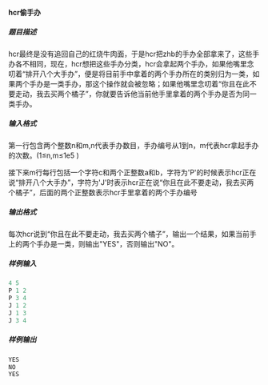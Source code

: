 #### hcr偷手办

##### 题目描述

hcr最终是没有追回自己的红烧牛肉面，于是hcr把zhb的手办全部拿来了，这些手办各不相同，现在，hcr想把这些手办分类，hcr会拿起两个手办，如果他嘴里念叨着“排开八个大手办”，便是将目前手中拿着的两个手办所在的类别归为一类，如果两个手办是一类手办，那这个操作就会被忽略；如果他嘴里念叨着“你且在此不要走动，我去买两个橘子”，你就要告诉他当前他手里拿着的两个手办是否为同一类手办。

##### 输入格式

第一行包含两个整数n和m,n代表手办数目，手办编号从1到n，m代表hcr拿起手办的次数。(1≤n,m≤1e5  )

接下来m行每行包括一个字符c和两个正整数a和b，字符为'P'的时候表示hcr正在说“排开八个大手办”，字符为'J'时表示hcr正在说“你且在此不要走动，我去买两个橘子”，后面的两个正整数表示hcr手里拿着的两个手办编号

##### 输出格式

每次hcr说到“你且在此不要走动，我去买两个橘子”，输出一个结果，如果当前手上的两个手办是一类，则输出"YES"，否则输出"NO"。

##### 样例输入

```c++
4 5
P 1 2
P 3 4
J 1 2
J 1 3
J 3 4
```



##### 样例输出

```C++
YES
NO
YES
```

